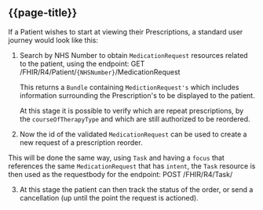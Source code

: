 ## {{page-title}}

If a Patient wishes to start at viewing their Prescriptions, a standard user journey would look like this:

 1. Search by NHS Number to obtain `MedicationRequest` resources related to the patient, using the endpoint: GET /FHIR/R4/Patient/`{NHSNumber}`/MedicationRequest

    This returns a `Bundle` containing `MedictionRequest's` which includes information surrounding the Prescription's to be displayed to the patient. 

    At this stage it is possible to verify which are repeat prescriptions, by the `courseOfTherapyType` and which are still authorized to be reordered. 

 2. Now the id of the validated `MedicationRequest` can be used to create a new request of a prescription reorder.
 
 This will be done the same way, using `Task` and having a `focus` that references the same `MedicationRequest` that has `intent`, the `Task` resource is then used as the requestbody for the endpoint: POST /FHIR/R4/Task/

 3. At this stage the patient can then track the status of the order, or send a cancellation (up until the point the request is actioned).

